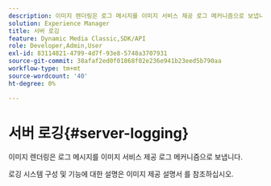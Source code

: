 ```yaml
---
description: 이미지 렌더링은 로그 메시지를 이미지 서비스 제공 로그 메커니즘으로 보냅니다.
solution: Experience Manager
title: 서버 로깅
feature: Dynamic Media Classic,SDK/API
role: Developer,Admin,User
exl-id: 83114821-4799-4d7f-93e8-5748a3707931
source-git-commit: 38afaf2ed0f01868f02e236e941b23eed5b790aa
workflow-type: tm+mt
source-wordcount: '40'
ht-degree: 0%

---
```


# 서버 로깅{#server-logging}

이미지 렌더링은 로그 메시지를 이미지 서비스 제공 로그 메커니즘으로 보냅니다.

로깅 시스템 구성 및 기능에 대한 설명은 이미지 제공 설명서 를 참조하십시오.
